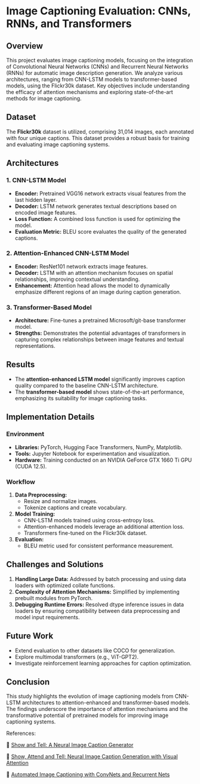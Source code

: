 # Image Captioning Evaluation: CNNs, RNNs, and Transformers

## Overview
This project evaluates image captioning models, focusing on the integration of Convolutional Neural Networks (CNNs) and Recurrent Neural Networks (RNNs) for automatic image description generation. We analyze various architectures, ranging from CNN-LSTM models to transformer-based models, using the Flickr30k dataset. Key objectives include understanding the efficacy of attention mechanisms and exploring state-of-the-art methods for image captioning.

## Dataset
The **Flickr30k** dataset is utilized, comprising 31,014 images, each annotated with four unique captions. This dataset provides a robust basis for training and evaluating image captioning systems.

## Architectures
### 1. **CNN-LSTM Model**
- **Encoder:** Pretrained VGG16 network extracts visual features from the last hidden layer.
- **Decoder:** LSTM network generates textual descriptions based on encoded image features.
- **Loss Function:** A combined loss function is used for optimizing the model.
- **Evaluation Metric:** BLEU score evaluates the quality of the generated captions.

### 2. **Attention-Enhanced CNN-LSTM Model**
- **Encoder:** ResNet101 network extracts image features.
- **Decoder:** LSTM with an attention mechanism focuses on spatial relationships, improving contextual understanding.
- **Enhancement:** Attention head allows the model to dynamically emphasize different regions of an image during caption generation.

### 3. **Transformer-Based Model**
- **Architecture:** Fine-tunes a pretrained Microsoft/git-base transformer model.
- **Strengths:** Demonstrates the potential advantages of transformers in capturing complex relationships between image features and textual representations.

## Results
- The **attention-enhanced LSTM model** significantly improves caption quality compared to the baseline CNN-LSTM architecture.
- The **transformer-based model** shows state-of-the-art performance, emphasizing its suitability for image captioning tasks.

## Implementation Details
### Environment
- **Libraries:** PyTorch, Hugging Face Transformers, NumPy, Matplotlib.
- **Tools:** Jupyter Notebook for experimentation and visualization.
- **Hardware:** Training conducted on an NVIDIA GeForce GTX 1660 Ti GPU (CUDA 12.5).

### Workflow
1. **Data Preprocessing:**
   - Resize and normalize images.
   - Tokenize captions and create vocabulary.
2. **Model Training:**
   - CNN-LSTM models trained using cross-entropy loss.
   - Attention-enhanced models leverage an additional attention loss.
   - Transformers fine-tuned on the Flickr30k dataset.
3. **Evaluation:**
   - BLEU metric used for consistent performance measurement.

## Challenges and Solutions
1. **Handling Large Data:** Addressed by batch processing and using data loaders with optimized collate functions.
2. **Complexity of Attention Mechanisms:** Simplified by implementing prebuilt modules from PyTorch.
3. **Debugging Runtime Errors:** Resolved dtype inference issues in data loaders by ensuring compatibility between data preprocessing and model input requirements.

## Future Work
- Extend evaluation to other datasets like COCO for generalization.
- Explore multimodal transformers (e.g., ViT-GPT2).
- Investigate reinforcement learning approaches for caption optimization.

## Conclusion
This study highlights the evolution of image captioning models from CNN-LSTM architectures to attention-enhanced and transformer-based models. The findings underscore the importance of attention mechanisms and the transformative potential of pretrained models for improving image captioning systems.

References:

:notebook: [Show and Tell: A Neural Image Caption Generator](https://arxiv.org/abs/1411.4555)

:notebook: [Show, Attend and Tell: Neural Image Caption Generation with Visual Attention](https://arxiv.org/abs/1502.03044)

:notebook: [Automated Image Captioning with ConvNets and Recurrent Nets](https://cs.stanford.edu/people/karpathy/sfmltalk.pdf)

